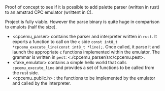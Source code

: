 Proof of concept to see if it is possible to add palette parser (written in rust) to an amstrad CPC emulator (writtent in C).

Project is fully viable. However the parse binary is quite huge in comparison to emulots (half the size).

- <cpcemu_parser> contains the parser and interpreter  written in `rust`. It exports a function to call on the `c` side `const int8_t *cpcemu_execute_line(const int8_t *line);`. Once called, it parse it and launch the appropriate `c` functions implemented within the emulator. The grammar is written in `pest`: <./cpcemu_parser/src/cpcemu.pest>.
- <fake_emulator> contains a simple hello world that calls `cpcemu_execute_line` and provides a set of functions to be called from the rust side.
- <cpcemu_public.h> : the functions to be implemented by the emulator and called by the interpreter.

